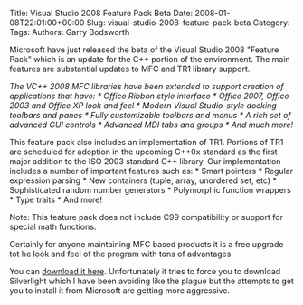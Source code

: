Title: Visual Studio 2008 Feature Pack Beta
Date: 2008-01-08T22:01:00+00:00
Slug: visual-studio-2008-feature-pack-beta
Category: 
Tags: 
Authors: Garry Bodsworth

Microsoft have just released the beta of the Visual Studio 2008 "Feature Pack" which is an update for the C++ portion of the environment.  The main features are substantial updates to MFC and TR1 library support.

<span style="font-style:italic;">The VC++ 2008 MFC libraries have been extended to support creation of applications that have:
    * Office Ribbon style interface
    * Office 2007, Office 2003 and Office XP look and feel
    * Modern Visual Studio-style docking toolbars and panes
    * Fully customizable toolbars and menus
    * A rich set of advanced GUI controls
    * Advanced MDI tabs and groups
    * And much more!

This feature pack also includes an implementation of TR1. Portions of TR1 are scheduled for adoption in the upcoming C++0x standard as the first major addition to the ISO 2003 standard C++ library. Our implementation includes a number of important features such as:
    * Smart pointers
    * Regular expression parsing
    * New containers (tuple, array, unordered set, etc)
    * Sophisticated random number generators
    * Polymorphic function wrappers
    * Type traits
    * And more!

Note: This feature pack does not include C99 compatibility or support for special math functions.</span>

Certainly for anyone maintaining MFC based products it is a free upgrade tot he look and feel of the program with tons of advantages.

You can <a href="http://www.microsoft.com/downloads/details.aspx?FamilyId=D466226B-8DAB-445F-A7B4-448B326C48E7&displaylang=en">download it here</a>.  Unfortunately it tries to force you to download Silverlight which I have been avoiding like the plague but the attempts to get you to install it from Microsoft are getting more aggressive.
